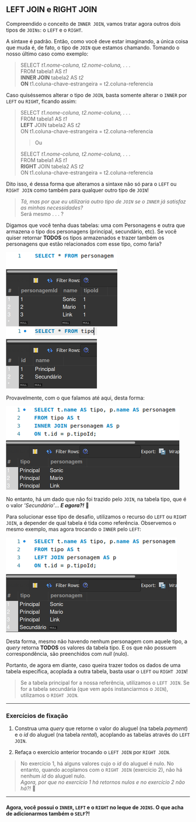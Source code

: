## LEFT JOIN e RIGHT JOIN 

Compreendido o conceito de ``INNER JOIN``, vamos tratar agora outros dois tipos de ``JOINs``: o ``LEFT`` e o ``RIGHT``.

A sintaxe é padrão. Então, como você deve estar imaginando, a única coisa que muda é, de fato, o tipo de ``JOIN`` que estamos chamando. Tomando o nosso último caso como exemplo:

> SELECT *t1.nome-coluna, t2.nome-coluna, . . .*  
> FROM tabela1 AS *t1*  
> **INNER JOIN** tabela2 AS *t2*  
> **ON** t1.coluna-chave-estrangeira = t2.coluna-referencia

Caso quiséssemos alterar o tipo de ``JOIN``, basta somente alterar o ``INNER`` por ``LEFT`` ou ``RIGHT``, ficando assim:

> SELECT *t1.nome-coluna, t2.nome-coluna, . . .*  
> FROM tabela1 AS *t1*  
> **LEFT** JOIN tabela2 AS *t2*  
> ON t1.coluna-chave-estrangeira = t2.coluna-referencia
>
> > Ou
>
> SELECT *t1.nome-coluna, t2.nome-coluna, . . .*  
> FROM tabela1 AS *t1*  
> **RIGHT** JOIN tabela2 AS *t2*  
> ON t1.coluna-chave-estrangeira = t2.coluna-referencia

Dito isso, é dessa forma que alteramos a sintaxe não só para o ``LEFT`` ou ``RIGHT JOIN`` como também para qualquer outro tipo de ``JOIN``!

> *Tá, mas por que eu utilizaria outro tipo de ``JOIN`` se o ``INNER`` já satisfaz as minhas necessidades?*  
> Será mesmo . . . ?

Digamos que você tenha duas tabelas: uma com Personagens e outra que armazena o tipo dos personagens (principal, secundário, etc). Se você quiser retornar **TODOS** os tipos armazenados e trazer também os personagens que estão relacionados com esse tipo, como faria?  

![Tabela personagem](../images/conteudo/PERSONAGEM_TABLE.png)
![Tabela tipo](../images/conteudo/TIPO_TABLE.png)

Provavelmente, com o que falamos até aqui, desta forma:  

![Resultado do Inner Join entre tipo e personagem](../images/conteudo/PERSON_TIPO_INNER_JOIN_RESULT.png)  

No entanto, há um dado que não foi trazido pelo ``JOIN``, na tabela tipo, que é o valor *'Secundário'*... ***E agora?!*** 🤔  

Para solucionar esse tipo de desafio, utilizamos o recurso do ``LEFT`` ou ``RIGHT JOIN``, a depender de qual tabela é tida como referência. Observemos o mesmo exemplo, mas agora trocando o ``INNER`` pelo ``LEFT``:  

![Resultado do Inner Join entre tipo e personagem](../images/conteudo/PERSON_TIPO_LEFT_JOIN_RESULT.png)  

Desta forma, mesmo não havendo nenhum personagem com aquele tipo, a *query* retorna **TODOS** os valores da tabela tipo. E os que não possuem correspondência, são preenchidos com *null* (nulo).

Portanto, de agora em diante, caso queira trazer todos os dados de uma tabela específica, acoplada a outra tabela, basta usar o ``LEFT`` ou ``RIGHT JOIN``!   

>Se a tabela principal for a nossa referência, utilizamos o ``LEFT JOIN``. Se for a tabela secundária (que vem após instanciarmos o ``JOIN``), utilizamos o ``RIGHT JOIN``.

---

### Exercícios de fixação

1. Construa uma *query* que retorne o valor do aluguel (na tabela *payment*) e o *id* do aluguel (na tabela *rental*), acoplando as tabelas através do ``LEFT JOIN``.

2. Refaça o exercício anterior trocando o ``LEFT JOIN`` por ``RIGHT JOIN``.

> No exercício 1, há alguns valores cujo o *id* do aluguel é nulo. No entanto, quando acoplamos com o ``RIGHT JOIN`` (exercício 2), não há nenhum *id* do aluguel nulo.  
> *Agora, por que no exercício 1 há retornos nulos e no exercício 2 não há?!* 🤔   

---

#### Agora, você possui o ``INNER``, ``LEFT`` e o ``RIGHT`` no leque de ``JOINS``. O que acha de adicionarmos também o ``SELF``?! 